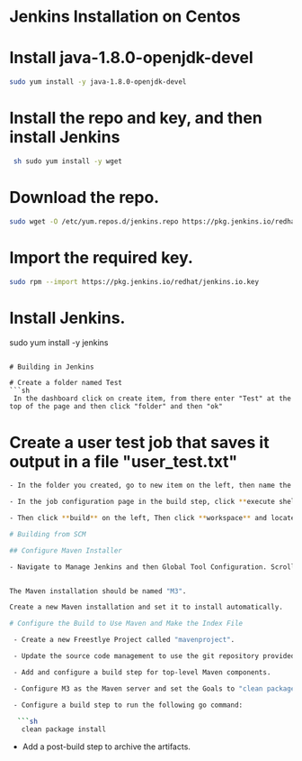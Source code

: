 # Jenkins Installation on Centos 

# Install java-1.8.0-openjdk-devel
```sh
sudo yum install -y java-1.8.0-openjdk-devel
```

# Install the repo and key, and then install Jenkins
```sh
 sh sudo yum install -y wget
```
# Download the repo.
```sh
sudo wget -O /etc/yum.repos.d/jenkins.repo https://pkg.jenkins.io/redhat/jenkins.repo
```
# Import the required key.
```sh
sudo rpm --import https://pkg.jenkins.io/redhat/jenkins.io.key
```
# Install Jenkins.
sudo yum install -y jenkins
```

# Building in Jenkins

# Create a folder named Test
```sh
 In the dashboard click on create item, from there enter "Test" at the top of the page and then click "folder" and then "ok"
```

 # Create a user test job that saves it output in a file "user_test.txt"
```sh
- In the folder you created, go to new item on the left, then name the item user_test and then click **"freestyle build"** and then **"ok"** 

- In the job configuration page in the build step, click **execute shell**, then in the text box type **uname -a && whoami > user_test.txt** then click **save**.

- Then click **build** on the left, Then click **workspace** and locate the file, view the contets of the file by clicking view on the page. This should result in the username 'jenkins'

# Building from SCM

## Configure Maven Installer

- Navigate to Manage Jenkins and then Global Tool Configuration. Scroll down to Maven Installations.


The Maven installation should be named "M3".

Create a new Maven installation and set it to install automatically.

# Configure the Build to Use Maven and Make the Index File

 - Create a new Freestlye Project called "mavenproject".

 - Update the source code management to use the git repository provided https://github.com/sforcloud/devops-heloworld.git 

 - Add and configure a build step for top-level Maven components.

 - Configure M3 as the Maven server and set the Goals to "clean package".

 - Configure a build step to run the following go command:

  ```sh
   clean package install 
  ```

  - Add a post-build step to archive the artifacts.
